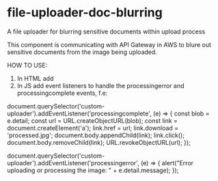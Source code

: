 # file-uploader-doc-blurring
A file uploader for blurring sensitive documents within upload process

This component is communicating with API Gateway in AWS to blure out sensitive documents from the image being uploaded.

HOW TO USE:
1. In HTML add <custom-uploader></custom-uploader>
2. In JS add event listeners to handle the processingerror and processingcomplete events, f.e:
 
 document.querySelector('custom-uploader').addEventListener('processingcomplete', (e) => {
    const blob = e.detail;
    const url = URL.createObjectURL(blob);
    const link = document.createElement('a');
    link.href = url;
    link.download = 'processed.jpg';
    document.body.appendChild(link);
    link.click();
    document.body.removeChild(link);
    URL.revokeObjectURL(url);
  });

  document.querySelector('custom-uploader').addEventListener('processingerror', (e) => {
    alert("Error uploading or processing the image: " + e.detail.message);
  });
